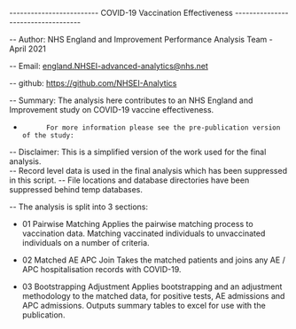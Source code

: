 ------------------------- COVID-19 Vaccination Effectiveness -----------------------------------

-- Author: NHS England and Improvement Performance Analysis Team - April 2021 

-- Email: england.NHSEI-advanced-analytics@nhs.net 

-- github: https://github.com/NHSEI-Analytics


-- Summary: The analysis here contributes to an NHS England and Improvement study on COVID-19 vaccine effectiveness. 
-           For more information please see the pre-publication version of the study: 
            
-- Disclaimer: This is a simplified version of the work used for the final analysis.  
--             Record level data is used in the final analysis which has been suppressed in this script. 
--             File locations and database directories have been suppressed behind temp databases. 




-- The analysis is split into 3 sections: 

  - 01 Pairwise Matching 
        Applies the pairwise matching process to vaccination data. Matching vaccinated individuals to unvaccinated 
        individuals on a number of criteria. 

 - 02 Matched AE APC Join
        Takes the matched patients and joins any AE / APC hospitalisation records with COVID-19. 


 - 03 Bootstrapping Adjustment 
        Applies bootstrapping and an adjustment methodology to the matched data, for positive tests, AE admissions and APC admissions. 
        Outputs summary tables to excel for use with the publication. 
